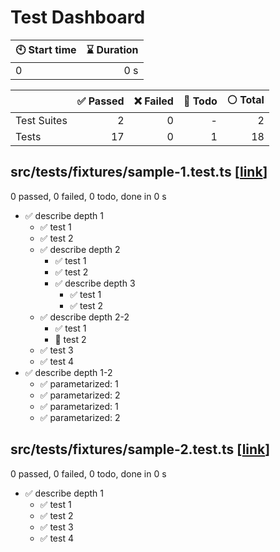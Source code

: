 # Test Dashboard


| :clock10: Start time | :hourglass: Duration |
| --- | ---: |
|0|0 s|

| | :white_check_mark: Passed | :x: Failed | :construction: Todo | :white_circle: Total |
| --- | ---: | ---: | ---:| ---: |
|Test Suites|2|0|-|2|
|Tests|17|0|1|18|

## src/__tests__/fixtures/sample-1.test.ts [[link](https://github.com/tasshi-me:jest-md-dashboard/blob/main/src/__tests__/fixtures/sample-1.test.ts)]

0 passed, 0 failed, 0 todo, done in 0 s

- :white_check_mark: describe depth 1
  - :white_check_mark: test 1
  - :white_check_mark: test 2
  - :white_check_mark: describe depth 2
    - :white_check_mark: test 1
    - :white_check_mark: test 2
    - :white_check_mark: describe depth 3
      - :white_check_mark: test 1
      - :white_check_mark: test 2
  - :white_check_mark: describe depth 2-2
    - :white_check_mark: test 1
    - :construction: test 2
  - :white_check_mark: test 3
  - :white_check_mark: test 4
- :white_check_mark: describe depth 1-2
  - :white_check_mark: parametarized: 1
  - :white_check_mark: parametarized: 2
  - :white_check_mark: parametarized: 1
  - :white_check_mark: parametarized: 2

## src/__tests__/fixtures/sample-2.test.ts [[link](https://github.com/tasshi-me:jest-md-dashboard/blob/main/src/__tests__/fixtures/sample-2.test.ts)]

0 passed, 0 failed, 0 todo, done in 0 s

- :white_check_mark: describe depth 1
  - :white_check_mark: test 1
  - :white_check_mark: test 2
  - :white_check_mark: test 3
  - :white_check_mark: test 4

